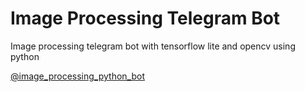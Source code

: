 # Image Processing Telegram Bot

Image processing telegram bot with tensorflow lite and opencv using python

[@image_processing_python_bot](https://t.me/image_processing_python_bot)